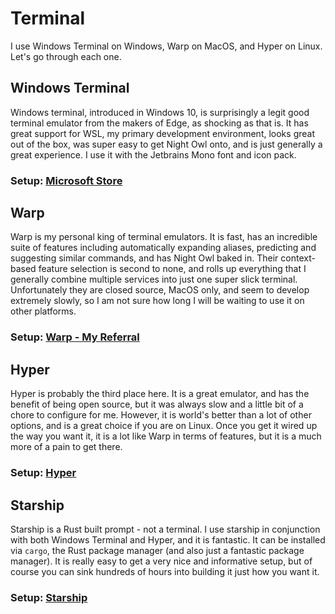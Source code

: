 # Terminal

I use Windows Terminal on Windows, Warp on MacOS, and Hyper on Linux. Let's go through each one.

## Windows Terminal
Windows terminal, introduced in Windows 10, is surprisingly a legit good terminal emulator from the makers of Edge, as shocking as that is. It has great support for WSL, my primary development environment, looks great out of the box, was super easy to get Night Owl onto, and is just generally a great experience. I use it with the Jetbrains Mono font and icon pack.  

### Setup: [Microsoft Store](https://www.microsoft.com/en-us/p/windows-terminal/9n0dx20hk701?activetab=pivot:overviewtab)

## Warp
Warp is my personal king of terminal emulators. It is fast, has an incredible suite of features including automatically expanding aliases, predicting and suggesting similar commands, and has Night Owl baked in. Their context-based feature selection is second to none, and rolls up everything that I generally combine multiple services into just one super slick terminal. Unfortunately they are closed source, MacOS only, and seem to develop extremely slowly, so I am not sure how long I will be waiting to use it on other platforms. 

### Setup: [Warp - My Referral](https://app.warp.dev/referral/3DYZXV)

## Hyper
Hyper is probably the third place here. It is a great emulator, and has the benefit of being open source, but it was always slow and a little bit of a chore to configure for me. However, it is world's better than a lot of other options, and is a great choice if you are on Linux. Once you get it wired up the way you want it, it is a lot like Warp in terms of features, but it is a much more of a pain to get there.

### Setup: [Hyper](https://hyper.is/)

## Starship
Starship is a Rust built prompt - not a terminal. I use starship in conjunction with both Windows Terminal and Hyper, and it is fantastic. It can be installed via `cargo`, the Rust package manager (and also just a fantastic package manager). It is really easy to get a very nice and informative setup, but of course you can sink hundreds of hours into building it just how you want it. 

### Setup: [Starship](https://starship.rs/)